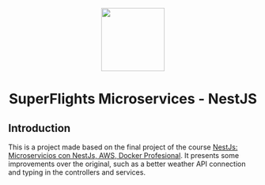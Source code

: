 <p align="center">
    <a href="https://nestjs.com/">
        <img src="https://static.cdnlogo.com/logos/n/57/nestjs.svg" align="center" width="128">
    </a>
</p>

<h1 align="center">SuperFlights Microservices - NestJS</h1>

## Introduction

This is a project made based on the final project of the course [NestJs: Microservicios con NestJs, AWS, Docker Profesional](https://www.udemy.com/course/node-js-microservicios-ac/?couponCode=ST22MT240325G1).
It presents some improvements over the original, such as a better weather API connection and typing in the controllers and services.
